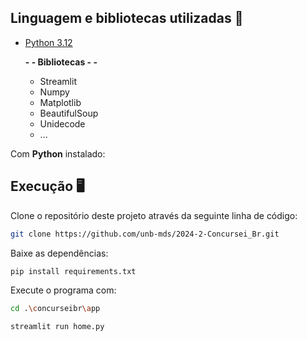 ## Linguagem e bibliotecas utilizadas 🦾
- [Python 3.12](https://www.python.org/downloads/)

  **- - Bibliotecas - -**
  
  - Streamlit  
  - Numpy  
  - Matplotlib  
  - BeautifulSoup  
  - Unidecode
  - ...

Com <b>Python</b> instalado:

## Execução 🖥️
Clone o repositório deste projeto através da seguinte linha de código:
```bash
git clone https://github.com/unb-mds/2024-2-Concursei_Br.git
```  

Baixe as dependências:
```bash
pip install requirements.txt
```

Execute o programa com:
```bash
cd .\concurseibr\app

streamlit run home.py
```
